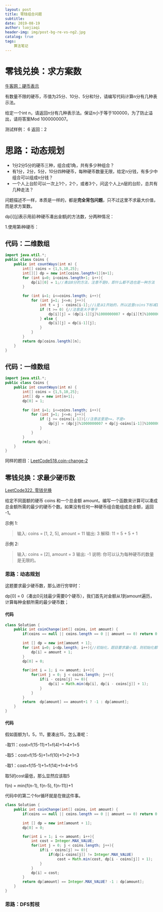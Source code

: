 ```yaml
---
layout: post                          
title: 零钱组合问题                            
subtitle:                             
date: 2019-08-19                      
author: luojiaqi                      
header-img: img/post-bg-re-vs-ng2.jpg 
catalog: true                         
tags:                                 
    算法笔记                             
---
```


# 零钱兑换：求方案数

[牛客网：硬币表示](https://www.nowcoder.com/questionTerminal/c0503ca0a12d4256af33fce2712d7b24)

有数量不限的硬币，币值为25分、10分、5分和1分，请编写代码计算n分有几种表示法。

给定一个int n，请返回n分有几种表示法。保证n小于等于100000，为了防止溢出，请将答案Mod 1000000007。

测试样例：
6
返回：2

# 思路：动态规划

- 1分2分5分的硬币三种，组合成1角，共有多少种组合？
- 有1分，2分，5分，10分四种硬币，每种硬币数量无限，给定n分钱，有多少中组合可以组成n分钱？
- 一个人上台阶可以一次上1个，2个，或者3个，问这个人上n层的台阶，总共有几种走法？

问题描述不一样，本质是一样的，都是**完全背包问题**，只不过这里不求最大价值，而是求方案数。

dp\[i\]\[j\]表示用前i种硬币凑出金额j的方法数，分两种情况：

1.使用第i种硬币：

## 代码：二维数组

```java
import java.util.*;
public class Coins {
    public int countWays(int n) {
        int[] coins = {1,5,10,25};
        int[][] dp = new int[coins.length+1][n+1];
        for (int i=0; i<coins.length+1; i++){
            dp[i][0] = 1;//凑出0分的方法，注意不是0，即什么都不选也是一种方法
        }
        
        for (int i=1; i<=coins.length; i++){
            for (int j=1; j<=n; j++){
                int t = j - coins[i-1];//i是从1开始的，所以这里coins下标减1
                if (t >= 0) {//注意是大于等于
                    dp[i][j] = (dp[i-1][j]%1000000007 + dp[i][t]%1000000007)%1000000007;
                } else {
                    dp[i][j] = dp[i-1][j];
                }
            }
        }
        return dp[coins.length][n];
    }
}
```

## 代码：一维数组

```java
import java.util.*;
public class Coins {
    public int countWays(int n) {
        int[] coins = {1,5,10,25};
        int[] dp = new int[n+1];
        dp[0] = 1;
        
        for (int i=1; i<=coins.length; i++){
            for (int j=1; j<=n; j++){
                if (j >= coins[i-1]){//注意这里是>=，不是>
                    dp[j] = (dp[j]%1000000007 + dp[j-coins[i-1]]%1000000007)%1000000007;
                }
            }
        }
        return dp[n];
    }
}
```

同样的题目：[LeetCode518.coin-change-2](https://leetcode-cn.com/problems/coin-change-2/)

## 零钱兑换：求最少硬币数

[LeetCode322. 零钱兑换](https://leetcode-cn.com/problems/coin-change/)

给定不同面额的硬币 coins 和一个总金额 amount。编写一个函数来计算可以凑成总金额所需的最少的硬币个数。如果没有任何一种硬币组合能组成总金额，返回 -1。

示例 1:

> 输入: coins = [1, 2, 5], amount = 11
> 输出: 3 
> 解释: 11 = 5 + 5 + 1

示例 2:

> 输入: coins = [2], amount = 3
> 输出: -1
> 说明:
> 你可以认为每种硬币的数量是无限的。

### 思路：动态规划

这题要求最少硬币数，那么进行穷举时：

dp[0] = 0（凑出0元钱最少需要0个硬币），我们首先对金额从1到amount遍历，计算每种金额所需的最少硬币数；

#### 代码

```java
class Solution {
    public int coinChange(int[] coins, int amount) {
        if(coins == null || coins.length == 0 || amount == 0) return 0;
        
        int [] dp = new int[amount + 1];      
        for (int i=0; i<dp.length; i++){//初始化，题目要求最小值，则初始化都设为最大值
            dp[i] = amount + 1;
        }
        dp[0] = 0;
        
        for(int i = 1; i <= amount; i++){
            for(int j = 0; j < coins.length; j++){
                if(i - coins[j] >= 0){
                    dp[i] = Math.min(dp[i], dp[i - coins[j]] + 1);
                }  
            }
        }
        return  dp[amount] == amount+1 ? -1 : dp[amount];
    }
}
```

#### 代码

假如面额为1，5，11，要凑出15，怎么凑呢：

-取11：cost=f(15-11)+1=f(4)+1=4+1=5

-取5：cost=f(15-5)+1=f(10)+1=2+1=3

-取1：cost=f(15-1)+1=f(14)+1=4+1=5

取5的cost最低，那么显然应该取5

f(n) = min{f(n-1), f(n-5), f(n-11)}+1

代码中的第二个for循环就是在做这件事。

```java
class Solution {
    public int coinChange(int[] coins, int amount) {
        if(coins == null || coins.length == 0 || amount == 0) return 0;
        
        int [] dp = new int[amount + 1];
        dp[0] = 0;

        for(int i = 1; i <= amount; i++){
            int cost = Integer.MAX_VALUE;
            for(int j = 0; j < coins.length; j++){
                if(i - coins[j] >= 0){
                    if(dp[i-coins[j]] != Integer.MAX_VALUE)                 
                        cost = Math.min(cost, dp[i - coins[j]] + 1);
                }
            }
            dp[i] = cost;
        }
        return dp[amount] == Integer.MAX_VALUE? -1 : dp[amount];
    }
}
```

### 思路：DFS剪枝

